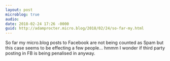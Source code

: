 ```yaml
---
layout: post
microblog: true
audio: 
date: 2018-02-24 17:26 -0000
guid: http://adamprocter.micro.blog/2018/02/24/so-far-my.html
---
```

So far my micro.blog posts to Facebook are not being counted as Spam but this case seems to be effecting a few people... hmmm I wonder if third party posting in FB is being penalised in anyway. 
